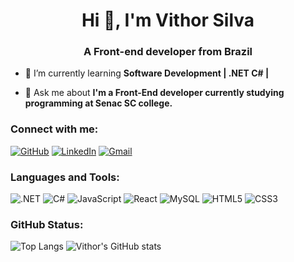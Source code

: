 <h1 align="center">Hi 👋, I'm Vithor Silva</h1>
<h3 align="center">A Front-end developer from Brazil</h3>



- 🌱 I’m currently learning **Software Development | .NET C# |**

- 💬 Ask me about **I'm a Front-End developer currently studying programming at Senac SC college.**


<h3 align="left">Connect with me:</h3>
<p align="left">

[![GitHub](https://img.shields.io/badge/GitHub-100000?style=for-the-badge&logo=github&logoColor=white)](https://github.com/vithor-silva)
[![LinkedIn](https://img.shields.io/badge/LinkedIn-0077B5?style=for-the-badge&logo=linkedin&logoColor=white)](https://www.linkedin.com/in/vithor-silva/)
[![Gmail](https://img.shields.io/badge/Gmail-333333?style=for-the-badge&logo=gmail&logoColor=red)](mailto:contatovithorsilva@gmail.com)


<h3 align="left">Languages and Tools:</h3>

![.NET](https://img.shields.io/badge/.NET-5C2D91?style=for-the-badge&logo=.net&logoColor=white)
![C#](https://img.shields.io/badge/C%23-239120?style=for-the-badge&logo=c-sharp&logoColor=white)
![JavaScript](https://img.shields.io/badge/JavaScript-F7DF1E?style=for-the-badge&logo=javascript&logoColor=black)
![React](https://img.shields.io/badge/React-61DAFB?style=for-the-badge&logo=react&logoColor=white)
![MySQL](https://img.shields.io/badge/MySQL-00000F?style=for-the-badge&logo=mysql&logoColor=white)
![HTML5](https://img.shields.io/badge/HTML5-E34F26?style=for-the-badge&logo=html5&logoColor=white)
![CSS3](https://img.shields.io/badge/CSS3-1572B6?style=for-the-badge&logo=css3&logoColor=white)

<h3 align="left">GitHub Status:</h3>

![Top Langs](https://github-readme-stats.vercel.app/api/top-langs/?username=vithor-silva&layout=compact)
![Vithor's GitHub stats](https://github-readme-stats.vercel.app/api?username=vithor-silva&theme=dracula&show_icons=true)
